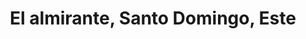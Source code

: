 ---
title: El almirante, Santo Domingo, Este
url: /el-almirante-santo-domingo-este/
latitude: 18.524
longitude: -69.807
---